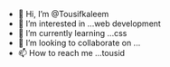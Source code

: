 - 👋 Hi, I’m @Tousifkaleem
- 👀 I’m interested in ...web development
- 🌱 I’m currently learning ...css
- 💞️ I’m looking to collaborate on ...
- 📫 How to reach me ...tousid

<!---
Tousifkaleem/Tousifkaleem is a ✨ special ✨ repository because its `README.md` (this file) appears on your GitHub profile.
You can click the Preview link to take a look at your changes.
--->
